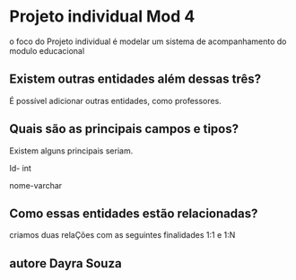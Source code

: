 
# Projeto individual Mod 4

o foco do Projeto individual é modelar um sistema de acompanhamento do modulo educacional

## Existem outras entidades além dessas três?

É possível adicionar outras entidades, como professores. 

## Quais são as principais campos e tipos?

Existem alguns principais seriam.

Id- int

nome-varchar

## Como essas entidades estão relacionadas?

criamos duas relaÇões com as seguintes finalidades 1:1 e 1:N 

## autore Dayra Souza

